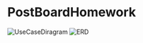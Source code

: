 # PostBoardHomework
![UseCaseDiragram](https://github.com/minhyeongKang/PostBoardHomework/assets/146315365/03c3d34a-d7d0-481c-983b-f7e04154c25a)
![ERD](https://github.com/minhyeongKang/PostBoardHomework/assets/146315365/690b50fd-6fd8-41ff-b22a-ef9dc4b04f3f)

